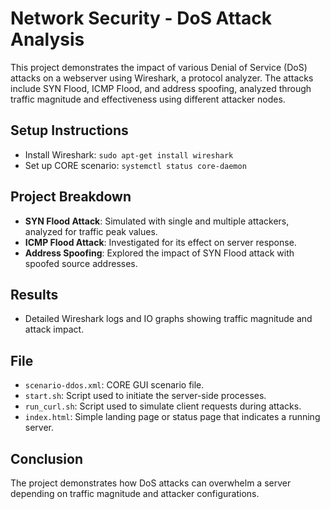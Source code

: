 # Network Security - DoS Attack Analysis

This project demonstrates the impact of various Denial of Service (DoS) attacks on a webserver using Wireshark, a protocol analyzer. The attacks include SYN Flood, ICMP Flood, and address spoofing, analyzed through traffic magnitude and effectiveness using different attacker nodes.

## Setup Instructions
- Install Wireshark: `sudo apt-get install wireshark`
- Set up CORE scenario: `systemctl status core-daemon`

## Project Breakdown
- **SYN Flood Attack**: Simulated with single and multiple attackers, analyzed for traffic peak values.
- **ICMP Flood Attack**: Investigated for its effect on server response.
- **Address Spoofing**: Explored the impact of SYN Flood attack with spoofed source addresses.

## Results
- Detailed Wireshark logs and IO graphs showing traffic magnitude and attack impact.

## File
- `scenario-ddos.xml`: CORE GUI scenario file.
- `start.sh`: Script used to initiate the server-side processes.
- `run_curl.sh`: Script used to simulate client requests during attacks.
- `index.html`: Simple landing page or status page that indicates a running server.

## Conclusion
The project demonstrates how DoS attacks can overwhelm a server depending on traffic magnitude and attacker configurations.
